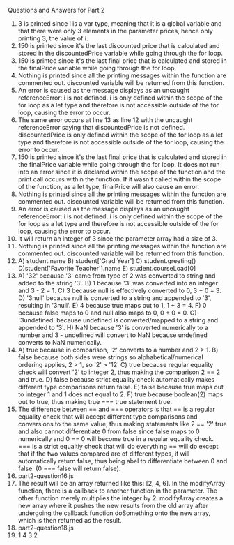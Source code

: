 Questions and Answers for Part 2
1) 3 is printed since i is a var type, meaning that it is a global variable and that there were only 3 elements in the parameter prices, hence only printing 3, the value of i.
2) 150 is printed since it's the last discounted price that is calculated and stored in the discountedPrice variable while going through the for loop.
3) 150 is printed since it's the last final price that is calculated and stored in the finalPrice variable while going through the for loop.
4) Nothing is printed since all the printing messages within the function are commented out. discounted variable will be returned from this function. 
5) An error is caused as the message displays as an uncaught referenceError: i is not defined. i is only defined within the scope of the for loop as a let type and therefore is not accessible outside of the for loop, causing the error to occur.
6) The same error occurs at line 13 as line 12 with the uncaught referenceError saying that discountedPrice is not defined. discountedPrice is only defined within the scope of the for loop as a let type and therefore is not accessible outside of the for loop, causing the error to occur.
7) 150 is printed since it's the last final price that is calculated and stored in the finalPrice variable while going through the for loop. It does not run into an error since it is declared within the scope of the function and the print call occurs within the function. If it wasn't called within the scope of the function, as a let type, finalPrice will also cause an error.
8) Nothing is printed since all the printing messages within the function are commented out. discounted variable will be returned from this function.
9) An error is caused as the message displays as an uncaught referenceError: i is not defined. i is only defined within the scope of the for loop as a let type and therefore is not accessible outside of the for loop, causing the error to occur.
10) It will return an integer of 3 since the parameter array had a size of 3. 
11) Nothing is printed since all the printing messages within the function are commented out. discounted variable will be returned from this function.
12) A) student.name B) student['Grad Year'] C) student.greeting() D)student['Favorite Teacher'].name E) student.courseLoad[0]
13) A) '32' because '3' came from type of 2 was converted to string and added to the string '3'. B) 1 because '3' was converted into an integer and 3 - 2 = 1. C) 3 because null is effectively converted to 0, 3 + 0 = 3. D) '3null' because null is converted to a string and appended to '3', resulting in '3null'. E) 4 because true maps out to 1, 1 + 3 = 4. F) 0 because false maps to 0 and null also maps to 0, 0 + 0 = 0. G) '3undefined' because undefined is converted/mapped to a string and appended to '3'. H) NaN because '3' is converted numerically to a number and 3 - undefined will convert to NaN because undefined converts to NaN numerically.
14) A) true because in comparison, '2' converts to a number and 2 > 1. B) false because both sides were strings so alphabetical/numerical ordering applies, 2 > 1, so '2' > '12' C) true because regular equality check will convert '2' to integer 2, thus making the comparison 2 == 2 and true. D) false because strict equality check automatically makes different type comparisons return false. E) false because true maps out to integer 1 and 1 does not equal to 2. F) true because boolean(2) maps out to true, thus making true === true statement true.
15) The difference between == and === operators is that == is a regular equality check that will accept different type comparisons and conversions to the same value, thus making statements like 2 == '2' true and also cannot differentiate 0 from false since false maps to 0 numerically and 0 == 0 will become true in a regular equality check. === is a strict equaltiy check that will do everything == will do except that if the two values compared are of different types, it will automatically return false, thus being abel to differentiate between 0 and false. (0 === false will return false).
16) part2-question16.js
17) The result will be an array returned like this: [2, 4, 6]. In the modifyArray function, there is a callback to another function in the parameter. The other function merely multiplies the integer by 2. modifyArray creates a new array where it pushes the new results from the old array after undergoing the callback function doSomething onto the new array, which is then returned as the result.
18) part2-question18.js
19) 1 4 3 2
